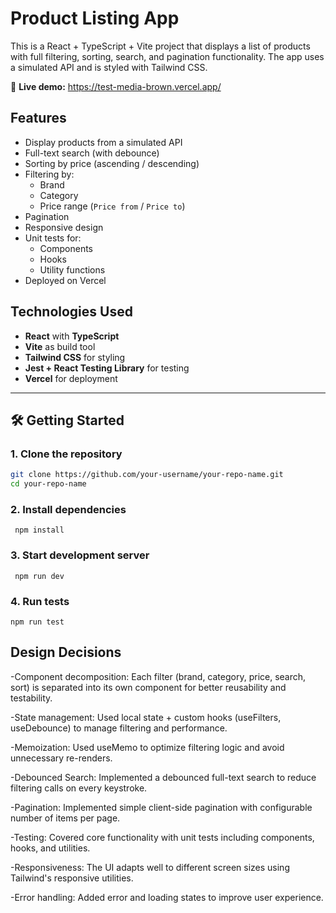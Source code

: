 # Product Listing App

This is a React + TypeScript + Vite project that displays a list of products with full filtering, sorting, search, and pagination functionality. The app uses a simulated API and is styled with Tailwind CSS.

🔗 **Live demo:** https://test-media-brown.vercel.app/

## Features

- Display products from a simulated API
- Full-text search (with debounce)
- Sorting by price (ascending / descending)
- Filtering by:
  - Brand 
  - Category
  - Price range (`Price from` / `Price to`)
- Pagination
- Responsive design
- Unit tests for:
  - Components
  - Hooks
  - Utility functions
- Deployed on Vercel

## Technologies Used

- **React** with **TypeScript**
- **Vite** as build tool
- **Tailwind CSS** for styling
- **Jest + React Testing Library** for testing
- **Vercel** for deployment

---

## 🛠️ Getting Started

### 1. Clone the repository

```bash
git clone https://github.com/your-username/your-repo-name.git
cd your-repo-name
```

### 2. Install dependencies

```
 npm install
```

### 3. Start development server

```
 npm run dev

```

### 4. Run tests

```
npm run test

```

## Design Decisions

-Component decomposition: Each filter (brand, category, price, search, sort) is separated into its own component for better reusability and testability.

-State management: Used local state + custom hooks (useFilters, useDebounce) to manage filtering and performance.

-Memoization: Used useMemo to optimize filtering logic and avoid unnecessary re-renders.

-Debounced Search: Implemented a debounced full-text search to reduce filtering calls on every keystroke.

-Pagination: Implemented simple client-side pagination with configurable number of items per page.

-Testing: Covered core functionality with unit tests including components, hooks, and utilities.

-Responsiveness: The UI adapts well to different screen sizes using Tailwind's responsive utilities.

-Error handling: Added error and loading states to improve user experience.

